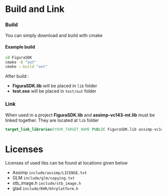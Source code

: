 # Build and Link
### Build 
You can simply download and build with cmake
#### Example build
``` cmd
cd FiguraSDK
cmake -B "out"
cmake --build "out"
```
After build : 
* **FiguraSDK.lib** will be placed in `lib` folder
* **test.exe** will be placed in `test/out` folder

### Link
When used in a project **FiguraSDK.lib** and **assimp-vc143-mt.lib** must be linked together. They are located at `lib` folder
``` cmake
target_link_libraries(YOUR_TARGET_NAME PUBLIC FiguraSDK.lib assimp-vc143-mt.lib)
```

# Licenses 
Licenses of used libs can be found at locations given below
* Assimp `include/assimp/LICENSE.txt`
* GLM `include/glm/copying.txt`
* stb_image.h `include/stb_image.h`
* glad  `include/KHR/khrplatform.h`     

